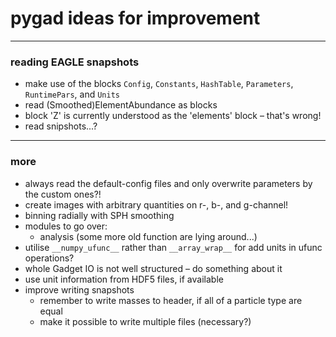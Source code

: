 # pygad ideas for improvement

---

### reading EAGLE snapshots

* make use of the blocks `Config`, `Constants`, `HashTable`, `Parameters`, `RuntimePars`, and `Units`
* read (Smoothed)ElementAbundance as blocks
* block 'Z' is currently understood as the 'elements' block – that's wrong!
* read snipshots...?

---

### more

- always read the default-config files and only overwrite parameters by the custom ones?!
- create images with arbitrary quantities on r-, b-, and g-channel!
- binning radially with SPH smoothing
- modules to go over:
    * analysis (some more old function are lying around...)
- utilise `__numpy_ufunc__` rather than `__array_wrap__` for add units in ufunc
  operations?
- whole Gadget IO is not well structured – do something about it
- use unit information from HDF5 files, if available
- improve writing snapshots
    * remember to write masses to header, if all of a particle type are equal
    * make it possible to write multiple files (necessary?)
